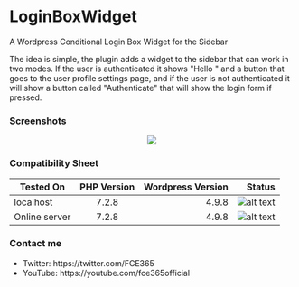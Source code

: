 # LoginBoxWidget
A Wordpress Conditional Login Box Widget for the Sidebar

The idea is simple, the plugin adds a widget to the sidebar that can work in two modes. If the user is authenticated it shows "Hello <username>" and a button that goes to the user profile settings page, and if the user is not authenticated it will show a button called "Authenticate" that will show the login form if pressed.
  
### Screenshots
<p align="center">
  <img src="https://user-images.githubusercontent.com/15067741/44678774-15c2af80-aa31-11e8-9f96-d6779bbf8cb1.png"/>
</p>

### Compatibility Sheet

| Tested On     | PHP Version           | Wordpress Version  |  Status           |
| ------------- |:---------------------:| ------------------:| -----------------:|
| localhost     | 7.2.8                 | 4.9.8              |  ![alt text](https://user-images.githubusercontent.com/15067741/44679269-6e467c80-aa32-11e8-8651-7838e3609a52.png "PASSED")           |
| Online server | 7.2.8                 | 4.9.8              |  ![alt text](https://user-images.githubusercontent.com/15067741/44679269-6e467c80-aa32-11e8-8651-7838e3609a52.png "PASSED")           |

### Contact me
<ul>
  <li> Twitter: https://twitter.com/FCE365 </li>
  <li> YouTube: https://youtube.com/fce365official </li>
</ul>
